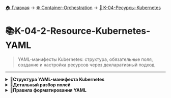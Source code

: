[🏠 Главная](../../README.md) → [☸️ Container-Orchestration](../../README.md#-container-orchestration) → [🌱 K-04-Ресурсы-Kubernetes](../../README.md#-k-04-ресурсы-kubernetes)

# 📚K-04-2-Resource-Kubernetes-YAML
>YAML-манифесты Kubernetes: структура, обязательные поля, создание и настройка ресурсов через декларативный подход

---

<details>
<summary><b>🎯Структура YAML-манифеста Kubernetes</b></summary>

---

## Обязательные верхнеуровневые поля

Каждый манифест Kubernetes должен содержать **4 обязательных поля**:

```
apiVersion: v1          # Версия API Kubernetes
kind: Pod               # Тип создаваемого объекта
metadata:               # Метаданные объекта
  name: myapp-pod       # Имя объекта
  labels:               # Метки для идентификации
    app: myapp
spec:                   # Спецификация объекта
  containers:           # Список контейнеров
  - name: nginx-container
    image: nginx:latest
```

**Все 4 поля являются "братьями"** - находятся на одном уровне вложенности.

---

</details>

<details>
<summary><b>📝Детальный разбор полей</b></summary>

---

## 1. apiVersion - версия API

```
# Доступные значения apiVersion для разных объектов
apiVersion: v1                       # Для Pod, Service, ConfigMap
apiVersion: apps/v1                  # Для Deployment, ReplicaSet
apiVersion: batch/v1                 # Для Job, CronJob
apiVersion: networking.k8s.io/v1     # Для Ingress
```

## 2. kind - тип объекта

```
# Возможные значения kind
kind: Pod
kind: Service
kind: Deployment
kind: ReplicaSet
kind: ConfigMap
kind: Secret
```

## 3. metadata - метаданные объекта

```
metadata:
  name: myapp-pod                    # Обязательное поле
  labels:                            # Словарь меток
    app: myapp
    tier: frontend
    environment: production
  annotations:                       # Дополнительные метаданные
    description: "Main application pod"
```

## 4. spec - спецификация объекта

```
spec:
  containers:                        # Список контейнеров
  - name: nginx-container
    image: nginx:1.20
    ports:
    - containerPort: 80
```

---

</details>

<details>
<summary><b>🔧Правила форматирования YAML</b></summary>

---

## Правильные отступы

```
# ✅ ПРАВИЛЬНО - одинаковые отступы для "братьев"
metadata:
  name: myapp-pod       # ← Одинаковый отступ
  labels:               # ← Одинаковый отступ
    app: myapp          # ← Больший отступ (дочерний элемент)
```

```
# ❌ НЕПРАВИЛЬНО - разные отступы для "братьев"
metadata:
  name: myapp-pod
      labels:           # ← Слишком большой отступ
        app: myapp
```

```
# ❌ НЕПРАВИЛЬНО - одинаковые отступы для родителя и детей
metadata:
name: myapp-pod         # ← Должен быть отступ!
labels:
app: myapp              # ← Должен быть отступ!
-кod

## Структура данных в YAML

```
# Dictionary (словарь) - пары ключ: значение
metadata:
  name: myapp-pod
  labels:
    app: myapp

# List (список) - элементы с дефисами
containers:
- name: container1
  image: nginx
- name: container2      # ← Второй элемент списка
  image: redis
```

---

</details>

<details>
<summary><b>🏷️Метаданные и labels</b></summary>

---

## Назначение меток (labels)

```
# Метки для группировки и фильтрации Pod'ов
metadata:
  labels:
    app: frontend       # Тип приложения
    tier: web           # Уровень в архитектуре
    environment: prod   # Окружение
    version: "1.2"      # Версия приложения
```

## Практическое использование меток

```
# Фильтрация Pod'ов по меткам
kubectl get pods -l app=frontend
kubectl get pods -l tier=web,environment=prod
kubectl get pods -l 'version in (1.2, 1.3)'
```

**Важно:** В `metadata` можно использовать только предопределенные Kubernetes поля, но в `labels` можно добавлять любые пары ключ-значение.

---

</details>

<details>
<summary><b>🐳Спецификация контейнеров</b></summary>

---

## Базовая конфигурация контейнера

```
spec:
  containers:
  - name: nginx-container        # Имя контейнера
    image: nginx:1.20            # Docker образ
    imagePullPolicy: IfNotPresent # Политика загрузки образа
    ports:
    - containerPort: 80          # Порт контейнера
    env:                         # Переменные окружения
    - name: ENV_VAR
      value: "production"
```

## Расширенная конфигурация

```
spec:
  containers:
  - name: app-container
    image: myapp:latest
    command: ["npm", "start"]    # Переопределение команды
    args: ["--port=3000"]        # Аргументы команды
    resources:
      requests:
        memory: "64Mi"
        cpu: "250m"
      limits:
        memory: "128Mi"
        cpu: "500m"
```

---

</details>

<details>
<summary><b>🛠️Практические примеры</b></summary>

---

## Пример 1: Простой Pod с nginx

```
apiVersion: v1
kind: Pod
metadata:
  name: nginx-pod
  labels:
    app: nginx
    role: webserver
spec:
  containers:
  - name: nginx-container
    image: nginx:1.20
    ports:
    - containerPort: 80
```

## Пример 2: Pod с несколькими контейнерами

```
apiVersion: v1
kind: Pod
metadata:
  name: web-app
  labels:
    app: webapp
    monitoring: enabled
spec:
  containers:
  - name: web-server
    image: nginx:1.20
    ports:
    - containerPort: 80
  - name: log-agent
    image: fluentd:latest
    env:
    - name: FLUENTD_CONF
      value: "fluent.conf"
```

## Пример 3: Pod с переменными окружения

```
apiVersion: v1
kind: Pod
metadata:
  name: configurable-app
spec:
  containers:
  - name: app
    image: myapp:latest
    env:
    - name: DATABASE_URL
      value: "postgresql://localhost:5432/mydb"
    - name: DEBUG
      value: "true"
    - name: MAX_CONNECTIONS
      value: "100"
```

---

</details>

<details>
<summary><b>🚀Создание и управление Pod'ами</b></summary>

---

## Создание Pod из YAML-файла

```
# Создание Pod
kubectl create -f pod-definition.yml

# Или с применением (более современный способ)
kubectl apply -f pod-definition.yml

# Просмотр созданных Pod'ов
kubectl get pods

# Детальная информация о Pod
kubectl describe pod nginx-pod

# Удаление Pod
kubectl delete -f pod-definition.yml
```

## Проверка синтаксиса YAML

```
# Проверить синтаксис без применения
kubectl apply -f pod-definition.yml --dry-run=client

# Проверить валидность манифеста
kubectl validate -f pod-definition.yml
```

---

</details>

<details>
<summary><b>🎯Ключевые выводы</b></summary>

---

## Обязательная структура манифеста

```
1. apiVersion  → Версия API (v1, apps/v1, batch/v1)
2. kind        → Тип объекта (Pod, Deployment, Service)  
3. metadata    → Метаданные (name, labels, annotations)
4. spec        → Спецификация (контейнеры, volumes, и т.д.)
```

## Best Practices

1. **📌 Всегда используйте 4 обязательных поля**
2. **📌 Соблюдайте правильные отступы** в YAML
3. **📌 Используйте метки** для организации объектов
4. **📌 Проверяйте синтаксис** перед применением
5. **📌 Храните манифесты** в системе контроля версий

## Распространенные ошибки

```
# ❌ Отсутствие обязательных полей
# ❌ Неправильные отступы
# ❌ Использование неподдерживаемых полей в metadata
# ❌ Опечатки в именах полей (containers vs container)
# ❌ Неверный apiVersion для kind
```

> 💡 **Совет:** Используйте `kubectl explain pod` для просмотра документации по структуре Pod'а.

---

</details>